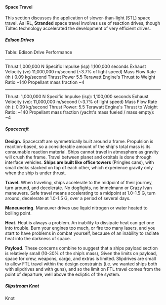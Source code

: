 #### Space Travel

This section discusses the application of slower-than-light (STL) space travel. As IRL, **Stranded** space travel involves use of reaction drives, though Toltec technology accelerated the development of very efficient drives.

##### Edison Drives

<!-- * S-250 Series Epstein Drive: A UN drive used on Leonidas-class battleships. This drive is older and less efficient than most current drive models.
* S-400 Series Epstein Drive: A UN drive used on Truman-class dreadnoughts.
* Bush shipyards Black Ops supercooled Epstein drive - CODENAME Silversmith: A drive built on Luna and secretly used on the Amun-Ra-class stealth frigates owned by Protogen.
* RT-10 'Kaminari' Epstein Drive: MCR drive used on Donnager-class battleships.
* RTF-B Series Epstein Drive: MCR drive used on Scirocco-class Assault cruisers.
* RT6-B Epstein Drive: MCR drive used on Morrigan-class Patrol destroyers.
* G-4000 Series Epstein Drive: A very large drive used on the Nauvoo/Behemoth. -->

Table: Edison Drive Performance

-------------------------------  --------------------------
Thrust                                          1,000,000 N
Specific Impulse (isp)                    1,100,000 seconds
Exhaust Velocity (ve)                11,000,000 m/second (~3.7% of light speed)
Mass Flow Rate (ṁ )                          0.09 kg/second
Thrust Power                                   5.5 Terawatt
Engine's Thrust to Weight Ratio                        ~140
Propellant mass fraction                                 ~4
-------------------------------  --------------------------

Thrust: 1,000,000 N
Specific Impulse (isp): 1,100,000 seconds
Exhaust Velocity (ve): 11,000,000 m/second (~3.7% of light speed)
Mass Flow Rate (ṁ ): 0.09 kg/second
Thrust Power: 5.5 Terawatt
Engine's Thrust to Weight Ratio: ~140
Propellant mass fraction (yacht's mass fueled / mass empty): ~4

##### Spacecraft

<!-- Do not break the reaction-based system to keep him on the planet. -->

**Design.** Spacecraft are symmetrically built around a frame. Propulsion is reaction-based, so a considerable amount of the ship's total mass is its consumable reaction material. Ships cannot travel in atmosphere as gravity will crush the frame. Travel between planet and orbitals is done through interface vehicles. **Ships are built like office towers** (Pringles cans), with small decks stacked on top of each other, which experience gravity only when the ship is under thrust.

**Travel.** When traveling, ships accelerate to the midpoint of their journey, turn around, and decelerate. No dogfights, no Immelmann or Crazy Ivan maneuvers. Safe travel means accelerating to a midpoint at 1.0-1.5 G, turn around, decelerate at 1.0-1.5 G, over a period of several days.

**Maneuvering.** Maneuver drives use liquid nitrogen or water heated to boiling point.

**Heat.** Heat is always a problem. An inability to dissipate heat can get one into trouble. Burn your engines too much, or fire too many lasers, and you start to have problems in combat yourself, because of an inability to radiate heat into the darkness of space.

**Payload.** These concerns combine to suggest that a ships payload section is relatively small (10-30% of the ship’s mass), Given the limits on payload, space for crew, weapons, cargo, and extras is limited. Slipdrives are small to allow FTL travel within the design constraints (i.e. we wanted ships both with slipdrives and with guns), and so the limit on FTL travel comes from the point of departure, well above the ecliptic of the system.

##### Slipstream Knot

Knot
